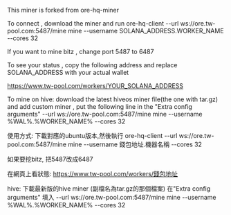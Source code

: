 This miner is forked from ore-hq-miner

To connect , download the miner and run
ore-hq-client --url ws://ore.tw-pool.com:5487/mine mine --username SOLANA_ADDRESS.WORKER_NAME --cores 32

If you want to mine bitz , change port 5487 to 6487

To see your status , copy the following address and replace SOLANA_ADDRESS with your actual wallet

https://www.tw-pool.com/workers/YOUR_SOLANA_ADDRESS

To mine on hive:
download the latest hiveos miner file(the one with tar.gz) and add custom miner , put the following line in the "Extra config  arguments"
--url ws://ore.tw-pool.com:5487/mine mine --username %WAL%.%WORKER_NAME% --cores 32


使用方式:
下載對應的ubuntu版本,然後執行
ore-hq-client --url ws://ore.tw-pool.com:5487/mine mine --username 錢包地址.機器名稱 --cores 32

如果要挖bitz, 把5487改成6487

在網頁上看狀態: https://www.tw-pool.com/workers/錢包地址

hive:
下載最新版的hive miner (副檔名為tar.gz的那個檔案)
在"Extra config  arguments" 填入
--url ws://ore.tw-pool.com:5487/mine mine --username %WAL%.%WORKER_NAME% --cores 32
